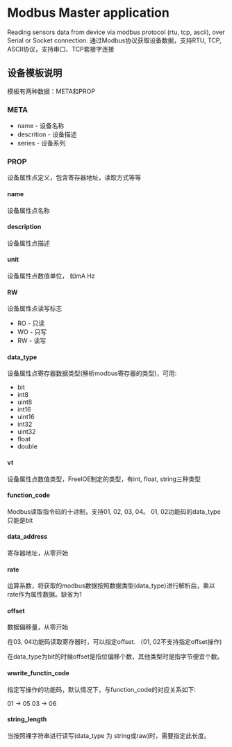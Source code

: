 # Modbus Master application

Reading sensors data from device via modbus protocol (rtu, tcp, ascii), over Serial or Socket connection.
通过Modbus协议获取设备数据，支持RTU, TCP, ASCII协议，支持串口、TCP套接字连接

## 设备模板说明

模板有两种数据：META和PROP

### META

* name - 设备名称
* descrition - 设备描述
* series - 设备系列


### PROP

设备属性点定义，包含寄存器地址，读取方式等等


#### name

设备属性点名称

#### description

设备属性点描述

#### unit

设备属性点数值单位， 如mA Hz 

#### RW

设备属性点读写标志

* RO - 只读
* WO - 只写
* RW - 读写


#### data_type

设备属性点寄存器数据类型(解析modbus寄存器的类型)，可用:

* bit
* int8
* uint8
* int16
* uint16
* int32
* uint32
* float
* double


#### vt

设备属性点数值类型，FreeIOE制定的类型，有int, float, string三种类型


#### function_code

Modbus读取指令码的十进制，支持01, 02, 03, 04。 01, 02功能码的data_type只能是bit


#### data_address

寄存器地址，从零开始


#### rate

运算系数，将获取的modbus数据按照数据类型(data_type)进行解析后，乘以rate作为属性数据。缺省为1

#### offset

数据偏移量，从零开始

在03, 04功能码读取寄存器时，可以指定offset. （01, 02不支持指定offset操作)

在data_type为bit的时候offset是指位偏移个数，其他类型时是指字节便宜个数。

#### wwrite_functin_code

指定写操作的功能码，默认情况下，与function_code的对应关系如下:

01 -> 05
03 -> 06

#### string_length

当按照裸字符串进行读写(data_type 为 string或raw)时，需要指定此长度。

